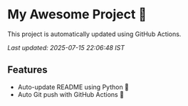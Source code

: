 # My Awesome Project 🚀

This project is automatically updated using GitHub Actions.

_Last updated: 2025-07-15 22:06:48 IST_

## Features
- Auto-update README using Python 🐍
- Auto Git push with GitHub Actions 🤖
